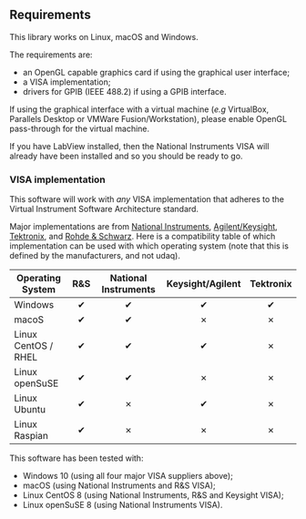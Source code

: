 ## Requirements

This library works on Linux, macOS and Windows.

The requirements are:

* an OpenGL capable graphics card if using the graphical user interface;
* a VISA implementation;
* drivers for GPIB (IEEE 488.2) if using a GPIB interface.

If using the graphical interface with a virtual machine (_e.g_
VirtualBox, Parallels Desktop or VMWare Fusion/Workstation), please
enable OpenGL pass-through for the virtual machine.

If you have LabView installed, then the National Instruments VISA will
already have been installed and so you should be ready to go.

### VISA implementation

This software will work with _any_ VISA implementation that adheres to
the Virtual Instrument Software Architecture standard.

Major implementations are from [National
Instruments](https://www.ni.com/en-gb/support/downloads/drivers/download.ni-visa.html),
[Agilent/Keysight](https://www.keysight.com/find/iosuite),
[Tektronix](https://uk.tek.com/oscilloscope/tds7054-software/tekvisa-connectivity-software-v420),
and [Rohde &
Schwarz](https://www.rohde-schwarz.com/sg/applications/r-s-visa-application-note_56280-148812.html). Here
is a compatibility table of which implementation can be used with which
operating system (note that this is defined by the manufacturers, and
not udaq).

| Operating System    | R&S | National Instruments | Keysight/Agilent | Tektronix |
|---------------------|:---:|:--------------------:|:----------------:|:---------:|
| Windows             | ✔   | ✔                    | ✔                | ✔         |
| macoS               | ✔   | ✔                    | ✗                | ✗         |
| Linux CentOS / RHEL | ✔   | ✔                    | ✔                | ✗         |
| Linux openSuSE      | ✔   | ✔                    | ✗                | ✗         |
| Linux Ubuntu        | ✔   | ✗                    | ✔                | ✗         |
| Linux Raspian       | ✔   | ✗                    | ✗                | ✗         |

This software has been tested with:

* Windows 10 (using all four major VISA suppliers above);
* macOS (using National Instruments and R&S VISA);
* Linux CentOS 8 (using National Instruments, R&S and Keysight VISA);
* Linux openSuSE 8 (using National Instruments VISA).
